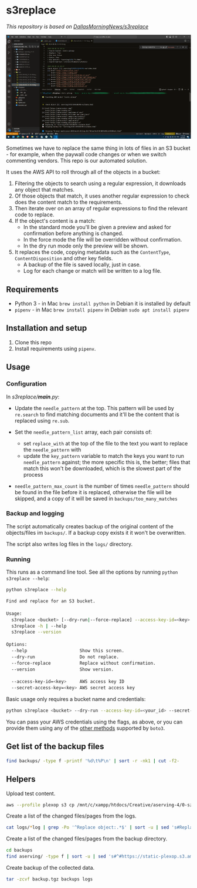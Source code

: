 # s3replace

_This repository is based on [DallasMorningNews/s3replace](https://github.com/DallasMorningNews/s3replace)_

![Screenshot](/etc/s3replace-cover.webp?raw=true)

Sometimes we have to replace the same thing in lots of files in an S3 bucket - for example, when the paywall code changes or when we switch commenting vendors. This repo is our automated solution.

It uses the AWS API to roll through all of the objects in a bucket:

1. Filtering the objects to search using a regular expression, it downloads any object that matches.
2. Of those objects that match, it uses another regular expression to check does the content match to the requirements.
3. Then iterate over on an array of regular expressions to find the relevant code to replace.
4. If the object's content is a match:
   - In the standard mode you'll be given a preview and asked for confirmation before anything is changed.
   - In the force mode the file will be overridden without confirmation.
   - In the dry run mode only the preview will be shown.
5. It replaces the code, copying metadata such as the `ContentType`, `ContentDisposition` and other key fields.
   - A backup of the file is saved locally, just in case.
   - Log for each change or match will be written to a log file.

## Requirements

- Python 3 - in Mac `brew install python` in Debian it is installed by default
- `pipenv` - in Mac `brew install pipenv` in Debian `sudo apt install pipenv`

## Installation and setup

1. Clone this repo
2. Install requirements using `pipenv`.

## Usage

### Configuration

In _s3replace/__main__.py_:

- Update the `needle_pattern` at the top. This pattern will be used by `re.search` to find matching documents and it'll be the content that is replaced using `re.sub`.

- Set the `needle_pattern_list` array, each pair consists of:
  - set `replace_with` at the top of the file to the text you want to replace the `needle_pattern` with
  - update the `key_pattern` variable to match the keys you want to run `needle_pattern` against; the more specific this is, the better; files that match this won't be downloaded, which is the slowest part of the process
- `needle_pattern_max_count` is the number of times `needle_pattern` should be found in the file before it is replaced, otherwise the file will be skipped, and a copy of it will be saved in `backups/too_many_matches`

### Backup and logging

The script automatically creates backup of the original content of the objects/files im `backups/`. If a backup copy exists it it won't be overwritten.

The script also writes log files in the `logs/` directory.

### Running

This runs as a command line tool. See all the options by running `python s3replace --help`:

```bash
python s3replace --help
```

```bash
Find and replace for an S3 bucket.

Usage:
  s3replace <bucket> [--dry-run|--force-replace] --access-key-id=<key> --secret-access-key=<key>
  s3replace -h | --help
  s3replace --version

Options:
  --help                    Show this screen.
  --dry-run                 Do not replace.
  --force-replace           Replace without confirmation.
  --version                 Show version.

  --access-key-id=<key>     AWS access key ID
  --secret-access-key=<key> AWS secret access key
```

Basic usage only requires a bucket name and credentials:

```sh
python s3replace <bucket> --dry-run --access-key-id=<your_id> --secret-access-key=<your_key>
```

You can pass your AWS credentials using the flags, as above, or you can provide them using any of the [other methods](http://boto3.readthedocs.io/en/latest/guide/quickstart.html#configuration) supported by `boto3`.

## Get list of the backup files

```bash
find backups/ -type f -printf '%d\t%P\n' | sort -r -nk1 | cut -f2-
```

## Helpers

Upload test content.

```bash
aws --profile plexop s3 cp /mnt/c/xampp/htdocs/Creative/aserving-4/0-szs-test/ "s3://static-plexop/aserving/4/0/" --recursive
```

Create a list of the changed files/pages from the logs.

```bash
cat logs/*log | grep -Po '^Replace object:.*$' | sort -u | sed 's#Replace object: #https://static-plexop.s3.amazonaws.com/#' > logs/pages.log
```

Create a list of the changed files/pages from the backup directory.

```bash
cd backups
find aserving/ -type f | sort -u | sed 's#^#https://static-plexop.s3.amazonaws.com/#' > pages.log
```

Create backup of the collected data.

```bash
tar -zcvf backup.tgz backups logs
```
